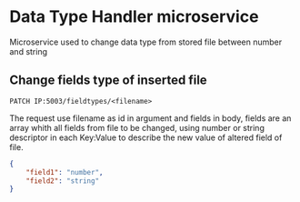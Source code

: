 # Data Type Handler microservice
Microservice used to change data type from stored file between number and string

## Change fields type of inserted file
`PATCH IP:5003/fieldtypes/<filename>`

The request use filename as id in argument and fields in body, fields are an array whith all fields from file to be changed, using number or string descriptor in each Key:Value to describe the new value of altered field of file.

```json
{
    "field1": "number",
    "field2": "string"
}
```
